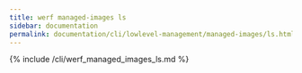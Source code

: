 ```yaml
---
title: werf managed-images ls
sidebar: documentation
permalink: documentation/cli/lowlevel-management/managed-images/ls.html
---
```


{% include /cli/werf_managed_images_ls.md %}
